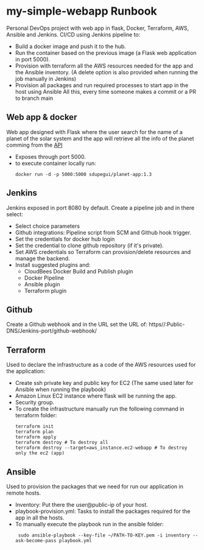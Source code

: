 # my-simple-webapp Runbook
Personal DevOps project with web app in flask, Docker, Terraform, AWS, Ansible and Jenkins.
CI/CD using Jenkins pipeline to:
- Build a docker image and push it to the hub.
- Run the container based on the previous image (a Flask web application in port 5000).
- Provision with terraform all the AWS resources needed for the app and the Ansible inventory. (A delete option is also provided when running the job manually in Jenkins)
- Provision all packages and run required processes to start app in the host using Ansible
 All this, every time someone makes a commit or a PR to branch main
 
## Web app & docker
Web app designed with Flask where the user search for the name of a planet of the solar system and the app will retrieve all the info of the planet comming from the [API](https://api.le-systeme-solaire.net/swagger/)
- Exposes through port 5000.
- to execute container locally run: 
    ```
    docker run -d -p 5000:5000 sdupegui/planet-app:1.3
    ```
    
## Jenkins
Jenkins exposed in port 8080 by default. Create a pipeline job and in there select: 
- Select choice parameters
- Github integrations: Pipeline script from SCM and Github hook trigger.
- Set the credentials for docker hub login
- Set the credential to clone github repository (if it's private).
- Set AWS credentials so Terraform can provision/delete resources and manage the backend.
- Install suggested plugins and: 
  - CloudBees Docker Build and Publish plugin
  - Docker Pipeline
  - Ansible plugin
  - Terraform plugin


## Github
Create a Github webhook and in the URL set the URL of: https//:Public-DNS/Jenkins-port/github-webhook/

## Terraform
Used to declare the infrastructure as a code of the AWS resources used for the application:
- Create ssh private key and public key for EC2 (The same used later for Ansible when running the playbook)
- Amazon Linux EC2 instance where flask will be running the app.
- Security group.
- To create the infrastructure manually run the following command in terraform folder:
    ```
    terraform init
    terraform plan
    terraform apply
    terraform destroy # To destroy all
    terraform destroy --target=aws_instance.ec2-webapp # To destroy only the ec2 (app)
    ```

## Ansible
Used to provision the packages that we need for run our application in remote hosts.
- Inventory: Put there the user@public-ip of your host.
- playbook-provision.yml: Tasks to install the packages required for the app in all the hosts.
- To manually execute the playbook run in the ansible folder:
   ```
    sudo ansible-playbook --key-file ~/PATH-TO-KEY.pem -i inventory --ask-become-pass playbook.yml       
   ```

